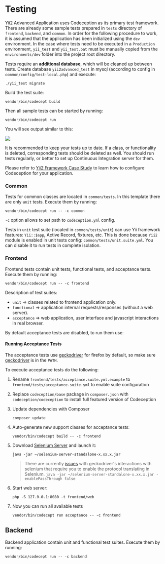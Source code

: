 Testing
===============================

Yii2 Advanced Application uses Codeception as its primary test framework. 
There are already some sample tests prepared in `tests` directory of `frontend`, `backend`, and `common`.
In order for the following procedure to work, it is assumed that the application has been initialized using
the `dev` environment. In the case where tests need to be executed in a `Production` environment, `yii_test` and
`yii_test.bat` must be manually copied from the `environments/dev` folder into the project root directory.

Tests require an **additional database**, which will be cleaned up between tests.
Create database `yii2advanced_test` in mysql (according to config in `common/config/test-local.php`) and execute: 


```
./yii_test migrate
```

Build the test suite:

```
vendor/bin/codecept build
```

Then all sample tests can be started by running:

```
vendor/bin/codecept run
```

You will see output similar to this:

![](images/tests.png)

It is recommended to keep your tests up to date. If a class, or functionality is deleted, corresponding tests should be deleted as well.
You should run tests regularly, or better to set up Continuous Integration server for them.  

Please refer to [Yii2 Framework Case Study](http://codeception.com/for/yii) to learn how to configure Codeception for your application.

### Common

Tests for common classes are located in `common/tests`. In this template there are only `unit` tests.
Execute them by running:

```
vendor/bin/codecept run -- -c common
```

`-c` option allows to set path to `codeception.yml` config.

Tests in `unit` test suite (located in `common/tests/unit`) can use Yii framework features: `Yii::$app`, Active Record, fixtures, etc.
This is done because `Yii2` module is enabled in unit tests config: `common/tests/unit.suite.yml`. You can disable it to run tests in complete isolation. 


### Frontend

Frontend tests contain unit tests, functional tests, and acceptance tests.
Execute them by running:

```
vendor/bin/codecept run -- -c frontend
```

Description of test suites:

* `unit` ⇒ classes related to frontend application only.
* `functional` ⇒ application internal requests/responses (without a web server).
* `acceptance` ⇒ web application, user interface and javascript interactions in real browser.

By default acceptance tests are disabled, to run them use:

#### Running Acceptance Tests

The acceptance tests use [geckodriver](https://github.com/mozilla/geckodriver) for firefox by default, so make sure [geckodriver](https://github.com/mozilla/geckodriver) is in the `PATH`.

To execute acceptance tests do the following:  

1. Rename `frontend/tests/acceptance.suite.yml.example` to `frontend/tests/acceptance.suite.yml` to enable suite configuration

1. Replace `codeception/base` package in `composer.json` with `codeception/codeception` to install full featured
   version of Codeception

1. Update dependencies with Composer 

    ```
    composer update  
    ```

1. Auto-generate new support classes for acceptance tests:

    ```
    vendor/bin/codecept build -- -c frontend
    ```

1. Download [Selenium Server](http://www.seleniumhq.org/download/) and launch it:

    ```
    java -jar ~/selenium-server-standalone-x.xx.x.jar
    ```
    > There are currently [issues](https://github.com/facebook/php-webdriver/issues/492) with geckodriver's
    > interactions with selenium that require you to enable the protocol translating in Selenium.
    > `java -jar ~/selenium-server-standalone-x.xx.x.jar -enablePassThrough false`

1. Start web server:

    ```
    php -S 127.0.0.1:8080 -t frontend/web
    ```

1. Now you can run all available tests

   ```
   vendor/bin/codecept run acceptance -- -c frontend
   ```

## Backend

Backend application contain unit and functional test suites. Execute them by running:

```
vendor/bin/codecept run -- -c backend
```
